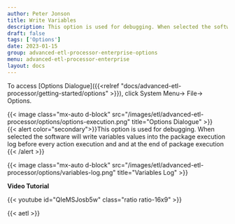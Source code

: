 ```yaml
---
author: Peter Jonson
title: Write Variables
description: This option is used for debugging. When selected the software will write variables values into the package execution log before every action execution and and at the end of package execution
draft: false
tags: ['Options']
date: 2023-01-15
group: advanced-etl-processor-enterprise-options
menu: advanced-etl-processor-enterprise
layout: docs
---
```


To access [Options Dialogue]({{<relref "docs/advanced-etl-processor/getting-started/options" >}}), click System Menu-> File-> Options.

{{< image class="mx-auto d-block"  src="/images/etl/advanced-etl-processor/options/options-execution.png" title="Options Dialogue" >}}
\
{{< alert color="secondary">}}This option is used for debugging. When selected the software will write variables values into the package execution log before every action execution and and at the end of package execution
{{< /alert >}}

{{< image class="mx-auto d-block"  src="/images/etl/advanced-etl-processor/options/variables-log.png" title="Variables Log" >}}

**Video Tutorial**

{{< youtube id="QIeMSJosb5w" class="ratio ratio-16x9" >}}

{{< aetl >}}

